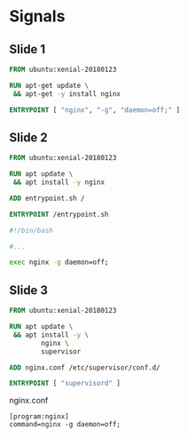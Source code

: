 # Signals

## Slide 1

```Dockerfile
FROM ubuntu:xenial-20180123

RUN apt-get update \
 && apt-get -y install nginx

ENTRYPOINT [ "nginx", "-g", "daemon=off;" ]
```

## Slide 2

```Dockerfile
FROM ubuntu:xenial-20180123

RUN apt update \
 && apt install -y nginx

ADD entrypoint.sh /

ENTRYPOINT /entrypoint.sh
```

```bash
#!/bin/bash

#...

exec nginx -g daemon=off;
```

## Slide 3

```Dockerfile
FROM ubuntu:xenial-20180123

RUN apt update \
 && apt install -y \
        nginx \
        supervisor

ADD nginx.conf /etc/supervisor/conf.d/

ENTRYPOINT [ "supervisord" ]
```

nginx.conf

```
[program:nginx]
command=nginx -g daemon=off;
```
